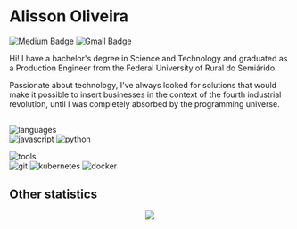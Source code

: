 # Alisson Oliveira

[![Medium Badge](https://img.shields.io/badge/-@alissonraphaeloliveira-000?style=flat-square&logo=Medium&logoColor=white&link=https://medium.com/@alissonraphaeloliveira)](https://medium.com/@alissonraphaeloliveira)
[![Gmail Badge](https://img.shields.io/badge/-alissonraphaeloliveira@gmail.com-000?style=flat-square&logo=Gmail&logoColor=white&link=mailto:alissonraphaelolivera@gmail.com)](mailto:alissonraphaelolivera@gmail.com)

Hi! I have a bachelor's degree in Science and Technology and graduated as a Production Engineer from the Federal University of Rural do Semiárido.

Passionate about technology, I've always looked for solutions that would make it possible to insert businesses in the context of the fourth industrial revolution, until I was completely absorbed by the programming universe.

##
![languages](https://img.shields.io/static/v1?label=&message=languages:&color=red&style=flat-square)<br/>
![javascript](https://img.shields.io/static/v1?logo=JavaScript&label=&message=JavaScript&color=111&logoColor=AAA&style=flat-square&link=)
![python](https://img.shields.io/static/v1?logo=python&label=&message=python&color=111&logoColor=AAA&style=flat-square&link=)

![tools](https://img.shields.io/static/v1?label=&message=tools:&color=blue&style=flat-square)<br/>
![git](https://img.shields.io/static/v1?logo=git&label=&message=git&color=111&logoColor=AAA&style=flat-square)
![kubernetes](https://img.shields.io/static/v1?logo=kubernetes&label=&message=kubernetes&color=111&logoColor=AAA&style=flat-square)
![docker](https://img.shields.io/static/v1?logo=docker&label=&message=docker&color=111&logoColor=AAA&style=flat-square)


## Other statistics
<p align="center">
  <img src ="https://github-readme-stats.vercel.app/api/top-langs/?username=AlissonRaphael&layout=compact&&hide_border=true?theme=dark&title_color=000&bg_color=fff&langs_count=10&hide=jupyter%20notebook,tex,css,php">
</p>
